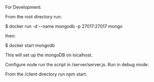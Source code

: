 For Development:

From the root directory run:

$ docker run -d --name mongodb -p 27017:27017 mongo

then:

$ docker start mongodb

This will set up the mongoDB on localhost.

Configure node run the script in /server/server.js. Run in debug mode.

From the /client directory run npm start.